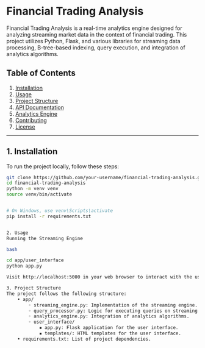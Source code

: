 # Financial Trading Analysis

Financial Trading Analysis is a real-time analytics engine designed for analyzing streaming market data in the context of financial trading. This project utilizes Python, Flask, and various libraries for streaming data processing, B-tree-based indexing, query execution, and integration of analytics algorithms.

## Table of Contents

1. [Installation](#1-installation)
2. [Usage](#2-usage)
3. [Project Structure](#3-project-structure)
4. [API Documentation](#4-api-documentation)
5. [Analytics Engine](#5-analytics-engine)
6. [Contributing](#6-contributing)
7. [License](#7-license)

---

## 1. Installation

To run the project locally, follow these steps:

```bash
git clone https://github.com/your-username/financial-trading-analysis.git
cd financial-trading-analysis
python -m venv venv
source venv/bin/activate 


# On Windows, use venv\Scripts\activate
pip install -r requirements.txt


2. Usage
Running the Streaming Engine

bash

cd app/user_interface
python app.py

Visit http://localhost:5000 in your web browser to interact with the user interface.

3. Project Structure
The project follows the following structure:
    • app/
        ◦ streaming_engine.py: Implementation of the streaming engine.
        ◦ query_processor.py: Logic for executing queries on streaming data.
        ◦ analytics_engine.py: Integration of analytics algorithms.
        ◦ user_interface/
            ▪ app.py: Flask application for the user interface.
            ▪ templates/: HTML templates for the user interface.
    • requirements.txt: List of project dependencies.

